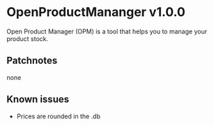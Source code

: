 # OpenProductMananger v1.0.0
Open Product Manager (OPM) is a tool that helps you to manage your product stock.

## Patchnotes
none

## Known issues
- Prices are rounded in the .db
